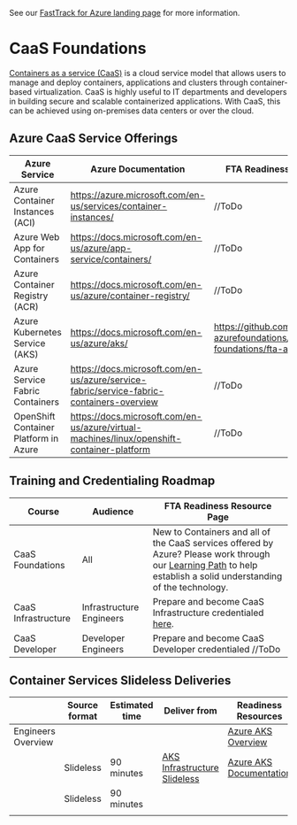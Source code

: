 
See our [FastTrack for Azure landing page](https://github.com/Azure/FastTrackForAzure) for more information.


# CaaS Foundations 
[Containers as a service (CaaS)](https://www.techopedia.com/definition/32444/containers-as-a-service-caas) is a cloud service model that allows users to manage and deploy containers, applications and clusters through container-based virtualization. CaaS is highly useful to IT departments and developers in building secure and scalable containerized applications. With CaaS, this can be achieved using on-premises data centers or over the cloud. 

## Azure CaaS Service Offerings
| Azure Service | Azure Documentation | FTA Readiness Resource Page |
| ------------- | ------------- | ------------- |
| Azure Container Instances (ACI) | https://azure.microsoft.com/en-us/services/container-instances/ | //ToDo  | 
| Azure Web App for Containers | https://docs.microsoft.com/en-us/azure/app-service/containers/ | //ToDo  | 
| Azure Container Registry (ACR) | https://docs.microsoft.com/en-us/azure/container-registry/ | //ToDo | 
| Azure Kubernetes Service (AKS) | https://docs.microsoft.com/en-us/azure/aks/ | https://github.com/Azure/fta-azurefoundations/blob/master/caas-foundations/fta-aks-resources.md | 
| Azure Service Fabric Containers | https://docs.microsoft.com/en-us/azure/service-fabric/service-fabric-containers-overview | //ToDo |
| OpenShift Container Platform in Azure | https://docs.microsoft.com/en-us/azure/virtual-machines/linux/openshift-container-platform | //ToDo |

## Training and Credentialing Roadmap
| Course | Audience | FTA Readiness Resource Page |
| ------------- | ------------- | ------------- |
| CaaS Foundations | All | New to Containers and all of the CaaS services offered by Azure? Please work through our [Learning Path](https://github.com/Azure/fta-azurefoundations/blob/master/caas-foundations/fta-caas-learning.md) to help establish a solid understanding of the technology.   |
| CaaS Infrastructure | Infrastructure Engineers | Prepare and become CaaS Infrastructure credentialed [here](https://github.com/Azure/fta-azurefoundations/blob/master/caas-foundations/caas-infra-credentialing.md).  |
| CaaS Developer | Developer Engineers | Prepare and become CaaS Developer credentialed //ToDo  |

## Container Services Slideless Deliveries
|                               | Source format     | Estimated time| Deliver from  | Readiness Resources |
| -------------                 | -------------     | ------------- | ------------- | ------------- |
| Engineers Overview            |                   |               |               | [Azure AKS Overview](https://docs.microsoft.com/en-us/azure/aks/intro-kubernetes)|
|                               | Slideless         | 90 minutes    | [AKS Infrastructure Slideless](https://github.com/Azure/fta-deliveryhowto/blob/master/articles/app-modernization/aks-infra.md)|[Azure AKS Documentation](https://docs.microsoft.com/en-us/azure/aks/tutorial-kubernetes-deploy-cluster)|
|                               | Slideless         | 90 minutes    | ||
|                               |          |     | ||
